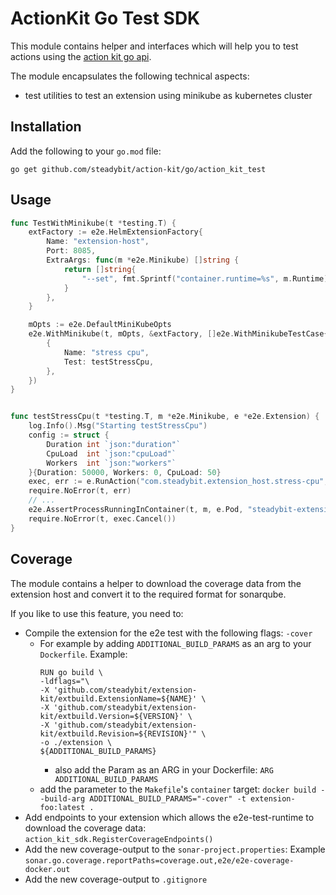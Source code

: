 # ActionKit Go Test SDK

This module contains helper and interfaces which will help you to test actions using
the [action kit go api](https://github.com/steadybit/action-kit/tree/main/go/action_kit_api).

The module encapsulates the following technical aspects:

- test utilities to test an extension using minikube as kubernetes cluster

## Installation

Add the following to your `go.mod` file:

```
go get github.com/steadybit/action-kit/go/action_kit_test
```

## Usage

````go
func TestWithMinikube(t *testing.T) {
	extFactory := e2e.HelmExtensionFactory{
		Name: "extension-host",
		Port: 8085,
		ExtraArgs: func(m *e2e.Minikube) []string {
			return []string{
				"--set", fmt.Sprintf("container.runtime=%s", m.Runtime),
			}
		},
	}

	mOpts := e2e.DefaultMiniKubeOpts
	e2e.WithMinikube(t, mOpts, &extFactory, []e2e.WithMinikubeTestCase{
		{
			Name: "stress cpu",
			Test: testStressCpu,
		},
    })
}


func testStressCpu(t *testing.T, m *e2e.Minikube, e *e2e.Extension) {
	log.Info().Msg("Starting testStressCpu")
	config := struct {
		Duration int `json:"duration"`
		CpuLoad  int `json:"cpuLoad"`
		Workers  int `json:"workers"`
	}{Duration: 50000, Workers: 0, CpuLoad: 50}
	exec, err := e.RunAction("com.steadybit.extension_host.stress-cpu", getTarget(m), config, nil)
	require.NoError(t, err)
    // ...
	e2e.AssertProcessRunningInContainer(t, m, e.Pod, "steadybit-extension-host", "stress-ng", true)
	require.NoError(t, exec.Cancel())
}
````

## Coverage

The module contains a helper to download the coverage data from the extension host and convert it to the required format for sonarqube.

If you like to use this feature, you need to:

- Compile the extension for the e2e test with the following flags: `-cover`
  - For example by adding `ADDITIONAL_BUILD_PARAMS` as an arg to your `Dockerfile`. Example:
    ```
    RUN go build \
    -ldflags="\
    -X 'github.com/steadybit/extension-kit/extbuild.ExtensionName=${NAME}' \
    -X 'github.com/steadybit/extension-kit/extbuild.Version=${VERSION}' \
    -X 'github.com/steadybit/extension-kit/extbuild.Revision=${REVISION}'" \
    -o ./extension \
    ${ADDITIONAL_BUILD_PARAMS}
    ```
    - also add the Param as an ARG in your Dockerfile: `ARG ADDITIONAL_BUILD_PARAMS`
  - add the parameter to the `Makefile`'s `container` target: `docker build --build-arg ADDITIONAL_BUILD_PARAMS="-cover" -t extension-foo:latest .`
- Add endpoints to your extension which allows the e2e-test-runtime to download the coverage data: `action_kit_sdk.RegisterCoverageEndpoints()`
- Add the new coverage-output to the `sonar-project.properties`: Example `sonar.go.coverage.reportPaths=coverage.out,e2e/e2e-coverage-docker.out`
- Add the new coverage-output to `.gitignore`